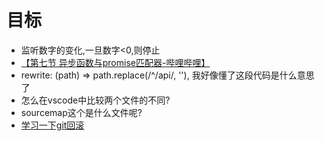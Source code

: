 # 目标
- 监听数字的变化,一旦数字<0,则停止
- [【第七节 异步函数与promise匹配器-哔哩哔哩】 ](https://b23.tv/gImkrOu)
- rewrite: (path) => path.replace(/^\/api/, ''), 我好像懂了这段代码是什么意思了
- 怎么在vscode中比较两个文件的不同?
- sourcemap这个是什么文件呢?
- [学习一下git回滚](https://deepinout.com/git/git-questions/463_git_rolling_back_in_git.html)